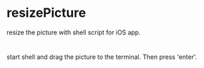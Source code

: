 # resizePicture
resize the picture with shell script for iOS app.
#
start shell and drag the picture to the terminal. Then press 'enter'.
